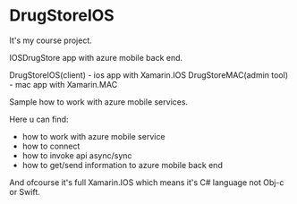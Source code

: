 # DrugStoreIOS
It's my course project.

IOSDrugStore app with azure mobile back end.

DrugStoreIOS(client) - ios app with Xamarin.IOS
DrugStoreMAC(admin tool) - mac app with Xamarin.MAC

Sample how to work with azure mobile services.

Here u can find:
- how to work with azure mobile service
- how to connect
- how to invoke api async/sync
- how to get/send information to azure mobile back end

And ofcourse it's full Xamarin.IOS which means it's C# language not Obj-c or Swift.

